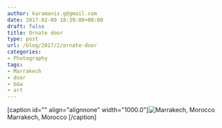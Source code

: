 ```yaml
---
author: karamanis.g@gmail.com
date: 2017-02-09 18:39:00+00:00
draft: false
title: Ornate door
type: post
url: /blog/2017/2/ornate-door
categories:
- Photography
tags:
- Marrakech
- door
- b&w
- art
---
```


[caption id="" align="alignnone" width="1000.0"]![ Marrakech, Morocco ](/images/2017-02-09-20172ornate-door/image-asset.jpeg)
 Marrakech, Morocco [/caption]
